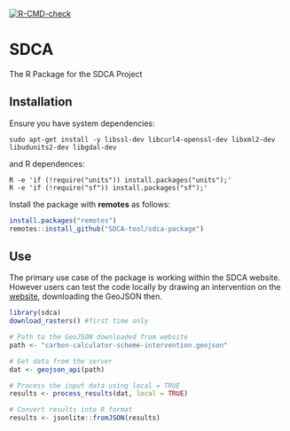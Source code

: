 
<!-- README.md is generated from README.Rmd. Please edit that file -->

<!-- badges: start -->

[![R-CMD-check](https://github.com/SDCA-tool/sdca-package/workflows/R-CMD-check/badge.svg)](https://github.com/SDCA-tool/sdca-package/actions)
<!-- badges: end -->

# SDCA

The R Package for the SDCA Project

## Installation

Ensure you have system dependencies:

`sudo apt-get install -y libssl-dev libcurl4-openssl-dev libxml2-dev
libudunits2-dev libgdal-dev`

and R dependences:

    R -e 'if (!require("units")) install.packages("units");'
    R -e 'if (!require("sf")) install.packages("sf");'

Install the package with **remotes** as follows:

``` r
install.packages("remotes")
remotes::install_github("SDCA-tool/sdca-package")
```

## Use

The primary use case of the package is working within the SDCA website.
However users can test the code locally by drawing an intervention on
the [website](dev.carbon.place), downloading the GeoJSON then.

``` r
library(sdca)
download_rasters() #first time only

# Path to the GeoJSON downloaded from website
path <- "carbon-calculator-scheme-intervention.geojson"

# Get data from the server
dat <- geojson_api(path)

# Process the input data using local = TRUE
results <- process_results(dat, local = TRUE)

# Convert results into R format
results <- jsonlite::fromJSON(results)
```
